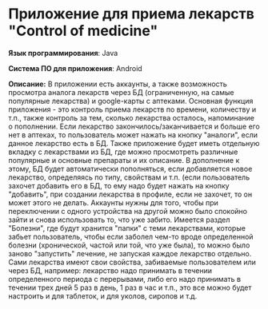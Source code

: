 # Приложение для приема лекарств "Control of medicine"

**Язык программирования**: Java

**Система ПО для приложения**: Android

**Описание:** В приложении есть аккаунты, а также возможность просмотра аналога лекарств через БД 
(ограниченную, на самые популярные лекарства) и google-карты с аптеками. Основная функция 
приложения - это контроль приема лекарств по времени, количеству и т.п., также контроль за тем, 
сколько лекарства осталось, напоминание о пополнении. Если лекарство закончилось/заканчивается 
и больше его нет в аптеках, то пользователь может нажать на кнопку "аналоги", если данное 
лекарство есть в БД. Также приложение будет иметь отдельную вкладку с лекарствами из БД, где 
можно просмотреть различные популярные и основные препараты и их описание. В дополнение к этому, 
БД будет автоматически пополняться, если добавляется новое лекарство, определяясь по типу, свойствам 
и т.п. (если пользователь захочет добавить его в БД, то ему надо будет нажать на кнопку "добавить", при 
создании лекарства в профиле, если не захочет, то он может этого не делать. Аккаунты нужны для того, чтобы 
при переключении с одного устройства на другой можно было спокойно зайти и снова использовать то, что уже 
забито. Имеется раздел "Болезни", где будут хранится "папки" с теми лекарствами, которые забьет пользователь, 
чтобы если заболел чем-то вроде определенной болезни (хронической, частой или той, что уже была), то можно 
было заново "запустить" лечение, не запуская каждое лекарство отдельно. Сами лекарства имеют свои свойства, 
забиваемые пользователем или через БД, например: лекарство надо принимать в течении определенного периода 
с перерывами, либо его надо принимать в течении трех дней 5 раз в день, 1 раз в час и т.п., это все можно 
будет настроить и для таблеток, и для уколов, сиропов и т.д.
